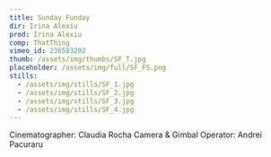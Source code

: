 ```yaml
---
title: Sunday Funday
dir: Irina Alexiu
prod: Irina Alexiu
comp: ThatThing
vimeo_id: 236583202
thumb: /assets/img/thumbs/SF_T.jpg
placeholder: /assets/img/full/SF_FS.png
stills:
  - /assets/img/stills/SF_1.jpg
  - /assets/img/stills/SF_2.jpg
  - /assets/img/stills/SF_3.jpg
  - /assets/img/stills/SF_4.jpg
---
```


Cinematographer: Claudia Rocha Camera & Gimbal Operator: Andrei Pacuraru